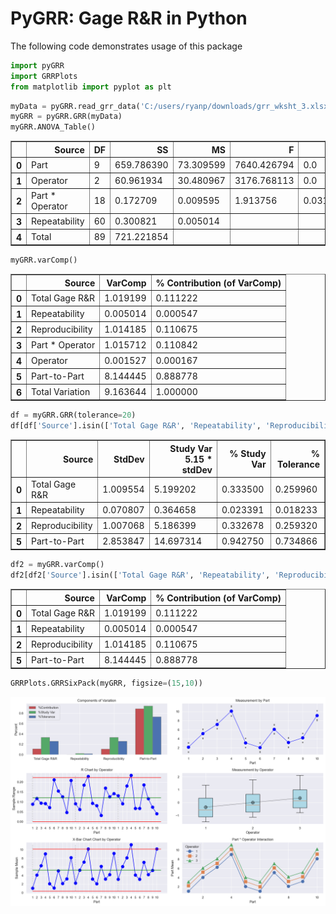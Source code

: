 <h1> PyGRR: Gage R&R in Python</h1>
The following code demonstrates usage of this package


```python
import pyGRR
import GRRPlots
from matplotlib import pyplot as plt
```


```python
myData = pyGRR.read_grr_data('C:/users/ryanp/downloads/grr_wksht_3.xlsx')
myGRR = pyGRR.GRR(myData)
myGRR.ANOVA_Table()
```




<div>
<style scoped>
    .dataframe tbody tr th:only-of-type {
        vertical-align: middle;
    }

    .dataframe tbody tr th {
        vertical-align: top;
    }

    .dataframe thead th {
        text-align: right;
    }
</style>
<table border="1" class="dataframe">
  <thead>
    <tr style="text-align: right;">
      <th></th>
      <th>Source</th>
      <th>DF</th>
      <th>SS</th>
      <th>MS</th>
      <th>F</th>
      <th>p</th>
    </tr>
  </thead>
  <tbody>
    <tr>
      <th>0</th>
      <td>Part</td>
      <td>9</td>
      <td>659.786390</td>
      <td>73.309599</td>
      <td>7640.426794</td>
      <td>0.0</td>
    </tr>
    <tr>
      <th>1</th>
      <td>Operator</td>
      <td>2</td>
      <td>60.961934</td>
      <td>30.480967</td>
      <td>3176.768113</td>
      <td>0.0</td>
    </tr>
    <tr>
      <th>2</th>
      <td>Part * Operator</td>
      <td>18</td>
      <td>0.172709</td>
      <td>0.009595</td>
      <td>1.913756</td>
      <td>0.031792</td>
    </tr>
    <tr>
      <th>3</th>
      <td>Repeatability</td>
      <td>60</td>
      <td>0.300821</td>
      <td>0.005014</td>
      <td></td>
      <td></td>
    </tr>
    <tr>
      <th>4</th>
      <td>Total</td>
      <td>89</td>
      <td>721.221854</td>
      <td></td>
      <td></td>
      <td></td>
    </tr>
  </tbody>
</table>
</div>




```python
myGRR.varComp()
```




<div>
<style scoped>
    .dataframe tbody tr th:only-of-type {
        vertical-align: middle;
    }

    .dataframe tbody tr th {
        vertical-align: top;
    }

    .dataframe thead th {
        text-align: right;
    }
</style>
<table border="1" class="dataframe">
  <thead>
    <tr style="text-align: right;">
      <th></th>
      <th>Source</th>
      <th>VarComp</th>
      <th>% Contribution (of VarComp)</th>
    </tr>
  </thead>
  <tbody>
    <tr>
      <th>0</th>
      <td>Total Gage R&amp;R</td>
      <td>1.019199</td>
      <td>0.111222</td>
    </tr>
    <tr>
      <th>1</th>
      <td>Repeatability</td>
      <td>0.005014</td>
      <td>0.000547</td>
    </tr>
    <tr>
      <th>2</th>
      <td>Reproducibility</td>
      <td>1.014185</td>
      <td>0.110675</td>
    </tr>
    <tr>
      <th>3</th>
      <td>Part * Operator</td>
      <td>1.015712</td>
      <td>0.110842</td>
    </tr>
    <tr>
      <th>4</th>
      <td>Operator</td>
      <td>0.001527</td>
      <td>0.000167</td>
    </tr>
    <tr>
      <th>5</th>
      <td>Part-to-Part</td>
      <td>8.144445</td>
      <td>0.888778</td>
    </tr>
    <tr>
      <th>6</th>
      <td>Total Variation</td>
      <td>9.163644</td>
      <td>1.000000</td>
    </tr>
  </tbody>
</table>
</div>




```python
df = myGRR.GRR(tolerance=20)
df[df['Source'].isin(['Total Gage R&R', 'Repeatability', 'Reproducibility', 'Part-to-Part'])]
```




<div>
<style scoped>
    .dataframe tbody tr th:only-of-type {
        vertical-align: middle;
    }

    .dataframe tbody tr th {
        vertical-align: top;
    }

    .dataframe thead th {
        text-align: right;
    }
</style>
<table border="1" class="dataframe">
  <thead>
    <tr style="text-align: right;">
      <th></th>
      <th>Source</th>
      <th>StdDev</th>
      <th>Study Var 5.15 * stdDev</th>
      <th>% Study Var</th>
      <th>% Tolerance</th>
    </tr>
  </thead>
  <tbody>
    <tr>
      <th>0</th>
      <td>Total Gage R&amp;R</td>
      <td>1.009554</td>
      <td>5.199202</td>
      <td>0.333500</td>
      <td>0.259960</td>
    </tr>
    <tr>
      <th>1</th>
      <td>Repeatability</td>
      <td>0.070807</td>
      <td>0.364658</td>
      <td>0.023391</td>
      <td>0.018233</td>
    </tr>
    <tr>
      <th>2</th>
      <td>Reproducibility</td>
      <td>1.007068</td>
      <td>5.186399</td>
      <td>0.332678</td>
      <td>0.259320</td>
    </tr>
    <tr>
      <th>5</th>
      <td>Part-to-Part</td>
      <td>2.853847</td>
      <td>14.697314</td>
      <td>0.942750</td>
      <td>0.734866</td>
    </tr>
  </tbody>
</table>
</div>




```python
df2 = myGRR.varComp()
df2[df2['Source'].isin(['Total Gage R&R', 'Repeatability', 'Reproducibility', 'Part-to-Part'])]
```




<div>
<style scoped>
    .dataframe tbody tr th:only-of-type {
        vertical-align: middle;
    }

    .dataframe tbody tr th {
        vertical-align: top;
    }

    .dataframe thead th {
        text-align: right;
    }
</style>
<table border="1" class="dataframe">
  <thead>
    <tr style="text-align: right;">
      <th></th>
      <th>Source</th>
      <th>VarComp</th>
      <th>% Contribution (of VarComp)</th>
    </tr>
  </thead>
  <tbody>
    <tr>
      <th>0</th>
      <td>Total Gage R&amp;R</td>
      <td>1.019199</td>
      <td>0.111222</td>
    </tr>
    <tr>
      <th>1</th>
      <td>Repeatability</td>
      <td>0.005014</td>
      <td>0.000547</td>
    </tr>
    <tr>
      <th>2</th>
      <td>Reproducibility</td>
      <td>1.014185</td>
      <td>0.110675</td>
    </tr>
    <tr>
      <th>5</th>
      <td>Part-to-Part</td>
      <td>8.144445</td>
      <td>0.888778</td>
    </tr>
  </tbody>
</table>
</div>




```python
GRRPlots.GRRSixPack(myGRR, figsize=(15,10))
```


    
![png](output_6_0.png)
    


